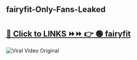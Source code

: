 
 ## fairyfit-Only-Fans-Leaked

# <h2><a href="https://clipsfans.com/fairyfit&ref=git">🔗 Click to LINKS ⏩⏩ 👉 🟢 fairyfit </a></h2>

<a href="https://clipsfans.com/fairyfit&ref=git" rel="nofollow" data-target="animated-image.originalLink"><img src="https://i.ibb.co.com/xMMVF88/686577567.gif" alt="Viral Video Original" style="max-width: 100%; display: inline-block;" data-target="animated-image.originalImage"></a>
